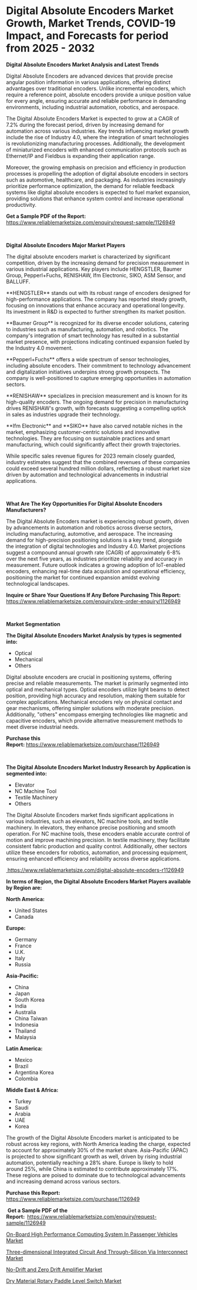 <p><h1>Digital Absolute Encoders Market Growth, Market Trends, COVID-19 Impact, and Forecasts for period from 2025 - 2032</h1></p><p><strong>Digital Absolute Encoders Market Analysis and Latest Trends</strong></p>
<p><p>Digital Absolute Encoders are advanced devices that provide precise angular position information in various applications, offering distinct advantages over traditional encoders. Unlike incremental encoders, which require a reference point, absolute encoders provide a unique position value for every angle, ensuring accurate and reliable performance in demanding environments, including industrial automation, robotics, and aerospace.</p><p>The Digital Absolute Encoders Market is expected to grow at a CAGR of 7.2% during the forecast period, driven by increasing demand for automation across various industries. Key trends influencing market growth include the rise of Industry 4.0, where the integration of smart technologies is revolutionizing manufacturing processes. Additionally, the development of miniaturized encoders with enhanced communication protocols such as Ethernet/IP and Fieldbus is expanding their application range. </p><p>Moreover, the growing emphasis on precision and efficiency in production processes is propelling the adoption of digital absolute encoders in sectors such as automotive, healthcare, and packaging. As industries increasingly prioritize performance optimization, the demand for reliable feedback systems like digital absolute encoders is expected to fuel market expansion, providing solutions that enhance system control and increase operational productivity.</p></p>
<p><strong>Get a Sample PDF of the Report:&nbsp;</strong> <a href="https://www.reliablemarketsize.com/enquiry/request-sample/1126949?utm_campaign=2005&utm_medium=2&utm_source=Github&utm_content=ia&utm_term=07042025&utm_id=digital-absolute-encoders">https://www.reliablemarketsize.com/enquiry/request-sample/1126949</a></p>
<p>&nbsp;</p>
<p><strong>Digital Absolute Encoders Major Market Players</strong></p>
<p><p>The digital absolute encoders market is characterized by significant competition, driven by the increasing demand for precision measurement in various industrial applications. Key players include HENGSTLER, Baumer Group, Pepperl+Fuchs, RENISHAW, Ifm Electronic, SIKO, ASM Sensor, and BALLUFF.</p><p>**HENGSTLER** stands out with its robust range of encoders designed for high-performance applications. The company has reported steady growth, focusing on innovations that enhance accuracy and operational longevity. Its investment in R&D is expected to further strengthen its market position.</p><p>**Baumer Group** is recognized for its diverse encoder solutions, catering to industries such as manufacturing, automation, and robotics. The company's integration of smart technology has resulted in a substantial market presence, with projections indicating continued expansion fueled by the Industry 4.0 movement.</p><p>**Pepperl+Fuchs** offers a wide spectrum of sensor technologies, including absolute encoders. Their commitment to technology advancement and digitalization initiatives underpins strong growth prospects. The company is well-positioned to capture emerging opportunities in automation sectors.</p><p>**RENISHAW** specializes in precision measurement and is known for its high-quality encoders. The ongoing demand for precision in manufacturing drives RENISHAW's growth, with forecasts suggesting a compelling uptick in sales as industries upgrade their technology.</p><p>**Ifm Electronic** and **SIKO** have also carved notable niches in the market, emphasizing customer-centric solutions and innovative technologies. They are focusing on sustainable practices and smart manufacturing, which could significantly affect their growth trajectories.</p><p>While specific sales revenue figures for 2023 remain closely guarded, industry estimates suggest that the combined revenues of these companies could exceed several hundred million dollars, reflecting a robust market size driven by automation and technological advancements in industrial applications.</p></p>
<p>&nbsp;</p>
<p><strong>What Are The Key Opportunities For Digital Absolute Encoders Manufacturers?</strong></p>
<p><p>The Digital Absolute Encoders market is experiencing robust growth, driven by advancements in automation and robotics across diverse sectors, including manufacturing, automotive, and aerospace. The increasing demand for high-precision positioning solutions is a key trend, alongside the integration of digital technologies and Industry 4.0. Market projections suggest a compound annual growth rate (CAGR) of approximately 6-8% over the next five years, as industries prioritize reliability and accuracy in measurement. Future outlook indicates a growing adoption of IoT-enabled encoders, enhancing real-time data acquisition and operational efficiency, positioning the market for continued expansion amidst evolving technological landscapes.</p></p>
<p><strong>Inquire or Share Your Questions If Any Before Purchasing This Report:</strong> <a href="https://www.reliablemarketsize.com/enquiry/pre-order-enquiry/1126949?utm_campaign=2005&utm_medium=2&utm_source=Github&utm_content=ia&utm_term=07042025&utm_id=digital-absolute-encoders">https://www.reliablemarketsize.com/enquiry/pre-order-enquiry/1126949</a></p>
<p>&nbsp;</p>
<p><strong>Market Segmentation</strong></p>
<p><strong>The Digital Absolute Encoders Market Analysis by types is segmented into:</strong></p>
<p><ul><li>Optical</li><li>Mechanical</li><li>Others</li></ul></p>
<p><p>Digital absolute encoders are crucial in positioning systems, offering precise and reliable measurements. The market is primarily segmented into optical and mechanical types. Optical encoders utilize light beams to detect position, providing high accuracy and resolution, making them suitable for complex applications. Mechanical encoders rely on physical contact and gear mechanisms, offering simpler solutions with moderate precision. Additionally, "others" encompass emerging technologies like magnetic and capacitive encoders, which provide alternative measurement methods to meet diverse industrial needs.</p></p>
<p><strong>Purchase this Report:&nbsp;</strong><a href="https://www.reliablemarketsize.com/purchase/1126949?utm_campaign=2005&utm_medium=2&utm_source=Github&utm_content=ia&utm_term=07042025&utm_id=digital-absolute-encoders">https://www.reliablemarketsize.com/purchase/1126949</a></p>
<p>&nbsp;</p>
<p><strong>The Digital Absolute Encoders Market Industry Research by Application is segmented into:</strong></p>
<p><ul><li>Elevator</li><li>NC Machine Tool</li><li>Textile Machinery</li><li>Others</li></ul></p>
<p><p>The Digital Absolute Encoders market finds significant applications in various industries, such as elevators, NC machine tools, and textile machinery. In elevators, they enhance precise positioning and smooth operation. For NC machine tools, these encoders enable accurate control of motion and improve machining precision. In textile machinery, they facilitate consistent fabric production and quality control. Additionally, other sectors utilize these encoders for robotics, automation, and processing equipment, ensuring enhanced efficiency and reliability across diverse applications.</p></p>
<p><a href="https://www.reliablemarketsize.com/digital-absolute-encoders-r1126949?utm_campaign=2005&utm_medium=2&utm_source=Github&utm_content=ia&utm_term=07042025&utm_id=digital-absolute-encoders">&nbsp;https://www.reliablemarketsize.com/digital-absolute-encoders-r1126949</a></p>
<p><strong>In terms of Region, the Digital Absolute Encoders Market Players available by Region are:</strong></p>
<p>
    <p> <strong> North America: </strong>
        <ul>
            <li>United States</li>
            <li>Canada</li>
        </ul>
        </p> 
    <p> <strong> Europe: </strong>
        <ul>
            <li>Germany</li>
            <li>France</li>
            <li>U.K.</li>
            <li>Italy</li>
            <li>Russia</li>
        </ul>
        </p> 
    <p> <strong> Asia-Pacific: </strong>
        <ul>
            <li>China</li>
            <li>Japan</li>
            <li>South Korea</li>
            <li>India</li>
            <li>Australia</li>
            <li>China Taiwan</li>
            <li>Indonesia</li>
            <li>Thailand</li>
            <li>Malaysia</li>
        </ul>
        </p> 
    <p> <strong> Latin America: </strong>
        <ul>
            <li>Mexico</li>
            <li>Brazil</li>
            <li>Argentina Korea</li>
            <li>Colombia</li>
        </ul>
        </p> 
    <p> <strong> Middle East & Africa: </strong>
        <ul>
            <li>Turkey</li>
            <li>Saudi</li>
            <li>Arabia</li>
            <li>UAE</li>
            <li>Korea</li>
        </ul>
    </p>
    </p>
<p><p>The growth of the Digital Absolute Encoders market is anticipated to be robust across key regions, with North America leading the charge, expected to account for approximately 30% of the market share. Asia-Pacific (APAC) is projected to show significant growth as well, driven by rising industrial automation, potentially reaching a 28% share. Europe is likely to hold around 25%, while China is estimated to contribute approximately 17%. These regions are poised to dominate due to technological advancements and increasing demand across various sectors.</p></p>
<p><strong>Purchase this Report: </strong><a href="https://www.reliablemarketsize.com/purchase/1126949?utm_campaign=2005&utm_medium=2&utm_source=Github&utm_content=ia&utm_term=07042025&utm_id=digital-absolute-encoders">https://www.reliablemarketsize.com/purchase/1126949</a></p>
<p>&nbsp;<strong>Get a Sample PDF of the Report:&nbsp;&nbsp;</strong><a href="https://www.reliablemarketsize.com/enquiry/request-sample/1126949?utm_campaign=2005&utm_medium=2&utm_source=Github&utm_content=ia&utm_term=07042025&utm_id=digital-absolute-encoders">https://www.reliablemarketsize.com/enquiry/request-sample/1126949</a></p>
<p><strong></strong></p>
<p><p><a href="https://github.com/gogashopkewy/Market-Research-Report-List-1/blob/main/on-board-high-performance-computing-system-in-passenger-vehicles-market.md?utm_campaign=2005&utm_medium=2&utm_source=Github&utm_content=ia&utm_term=07042025&utm_id=digital-absolute-encoders">On-Board High Performance Computing System In Passenger Vehicles Market</a></p><p><a href="https://github.com/myrieronays5/Market-Research-Report-List-1/blob/main/three-dimensional-integrated-circuit-and-through-silicon-via-interconnect-market.md?utm_campaign=2005&utm_medium=2&utm_source=Github&utm_content=ia&utm_term=07042025&utm_id=digital-absolute-encoders">Three-dimensional Integrated Circuit And Through-Silicon Via Interconnect Market</a></p><p><a href="https://github.com/kohushamudo3/Market-Research-Report-List-1/blob/main/no-drift-and-zero-drift-amplifier-market.md?utm_campaign=2005&utm_medium=2&utm_source=Github&utm_content=ia&utm_term=07042025&utm_id=digital-absolute-encoders">No-Drift and Zero Drift Amplifier Market</a></p><p><a href="https://github.com/lylyparadise/Market-Research-Report-List-6/blob/main/dry-material-rotary-paddle-level-switch-market.md?utm_campaign=2005&utm_medium=2&utm_source=Github&utm_content=ia&utm_term=07042025&utm_id=digital-absolute-encoders">Dry Material Rotary Paddle Level Switch Market</a></p></p>